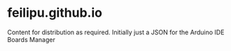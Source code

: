 # feilipu.github.io

Content for distribution as required.
Initially just a JSON for the Arduino IDE Boards Manager
